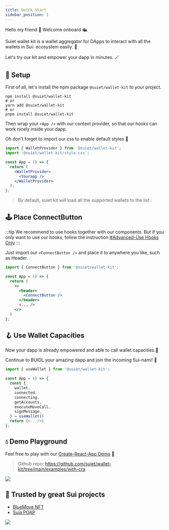 ```yaml
---
title: Quick Start
sidebar_position: 1
---
```


Hello my friend 👋 Welcome onboard 🛳

Suiet wallet kit is a wallet aggregator for DApps to interact with all the wallets in Sui💧 ecosystem easily. 🥳

Let's try our kit and empower your dapp in minutes. 🪄

## 🔨 Setup

First of all, let's install the npm package `@suiet/wallet-kit` to your project.

```shell
npm install @suiet/wallet-kit
# or
yarn add @suiet/wallet-kit
# or
pnpm install @suiet/wallet-kit
```

Then wrap your `<App />` with our context provider, so that our hooks can work nicely inside your dapp.

Oh don't forget to import our css to enable default styles 🎨

```jsx
import { WalletProvider } from '@suiet/wallet-kit';
import '@suiet/wallet-kit/style.css';

const App = () => {
  return (
    <WalletProvider>
      <Yourapp />
    </WalletProvider>
  );
};
```

> By default, suiet kit will load all the supported wallets to the list💡

## 🕹 Place ConnectButton

:::tip
We recommend to use hooks together with our components. But if you only want to use our hooks, follow the instruction [#Advanced-Use Hooks Only](/docs/advanced/hooks-only)
:::

Just import our `<ConnectButton />` and place it to anywhere you like, such as Header.

```jsx
import { ConnectButton } from '@suiet/wallet-kit';

const App = () => {
  return (
    <>
      <header>
        <ConnectButton />
      </header>
      <... />
    </>
  )
};
```

## 🪝 Use Wallet Capacities

Now your dapp is already empowered and able to call wallet capacities.🎉

Continue to BUIDL your amazing dapp and join the incoming Sui-nami! 🌊

```jsx
import { useWallet } from '@suiet/wallet-kit';

const App = () => {
  const {
    wallet,
    connected,
    connecting,
    getAccounts,
    executeMoveCall,
    signMessage,
  } = useWallet()
  return (<.../>)
};
```

## 💧 Demo Playground

Feel free to play with our [Create-React-App Demo](https://wallet-kit-demo.vercel.app) 🔗

> Github repo: https://github.com/suiet/wallet-kit/tree/main/examples/with-cra

<img src="/img/integration-example.png" />


## 🤝 Trusted by great Sui projects

- [BlueMove NFT](https://sui.bluemove.net/)
- [Suia POAP](https://suia.io/)

<img src="/img/trustedby.png" />
